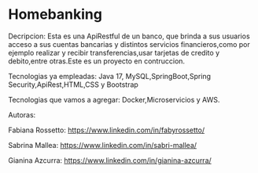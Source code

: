 # Homebanking

Decripcion: Esta es una ApiRestful de un banco,
que brinda a sus usuarios acceso a sus cuentas bancarias y distintos servicios financieros,como por ejemplo
realizar y recibir transferencias,usar tarjetas de credito y debito,entre otras.Este es un proyecto en contruccion.

Tecnologias ya empleadas: Java 17, MySQL,SpringBoot,Spring Security,ApiRest,HTML,CSS y Bootstrap

Tecnologias que vamos a agregar: Docker,Microservicios y AWS.

Autoras: 

Fabiana Rossetto:  https://www.linkedin.com/in/fabyrossetto/

Sabrina Mallea: https://www.linkedin.com/in/sabri-mallea/

Gianina Azcurra: https://www.linkedin.com/in/gianina-azcurra/

